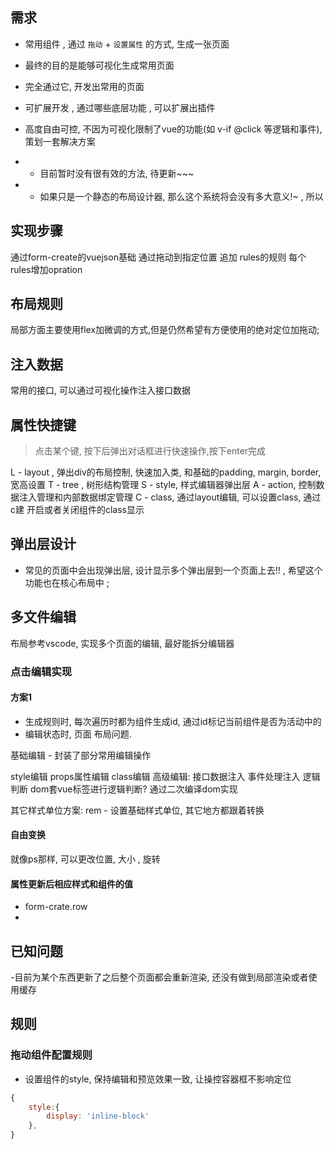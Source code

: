 ## 需求

- 常用组件 ,  通过 `拖动` + `设置属性` 的方式, 生成一张页面 
- 最终的目的是能够可视化生成常用页面 
- 完全通过它, 开发出常用的页面
- 可扩展开发 , 通过哪些底层功能 , 可以扩展出插件 

- 高度自由可控, 不因为可视化限制了vue的功能(如 v-if @click 等逻辑和事件), 策划一套解决方案
- - 目前暂时没有很有效的方法, 待更新~~~ 
- - 如果只是一个静态的布局设计器, 那么这个系统将会没有多大意义!~ , 所以


## 实现步骤

通过form-create的vuejson基础
通过拖动到指定位置 追加 rules的规则
每个rules增加opration 

## 布局规则
局部方面主要使用flex加微调的方式,但是仍然希望有方便使用的绝对定位加拖动;


## 注入数据
常用的接口, 可以通过可视化操作注入接口数据


## 属性快捷键 

>  点击某个键, 按下后弹出对话框进行快速操作,按下enter完成

L - layout , 弹出div的布局控制, 快速加入类, 和基础的padding, margin, border, 宽高设置
T - tree , 树形结构管理
S - style, 样式编辑器弹出层
A - action, 控制数据注入管理和内部数据绑定管理
C - class, 通过layout编辑, 可以设置class, 通过c建 开启或者关闭组件的class显示


## 弹出层设计
- 常见的页面中会出现弹出层, 设计显示多个弹出层到一个页面上去!! , 希望这个功能也在核心布局中 ; 


## 多文件编辑

布局参考vscode, 实现多个页面的编辑, 最好能拆分编辑器


### 点击编辑实现





#### 方案1
- 生成规则时, 每次遍历时都为组件生成id, 通过id标记当前组件是否为活动中的
- 编辑状态时, 页面 布局问题.

基础编辑 - 封装了部分常用编辑操作

style编辑
props属性编辑
class编辑
高级编辑: 
接口数据注入
事件处理注入
逻辑判断
dom套vue标签进行逻辑判断? 通过二次编译dom实现

其它样式单位方案:
rem - 设置基础样式单位, 其它地方都跟着转换




#### 自由变换
就像ps那样, 可以更改位置, 大小 , 旋转


#### 属性更新后相应样式和组件的值

- form-crate.row
- 

## 已知问题

-目前为某个东西更新了之后整个页面都会重新渲染, 还没有做到局部渲染或者使用缓存


## 规则


### 拖动组件配置规则

- 设置组件的style, 保持编辑和预览效果一致, 让操控容器框不影响定位

```javascript
{
    style:{
        display: 'inline-block'
    },
}
```

### 